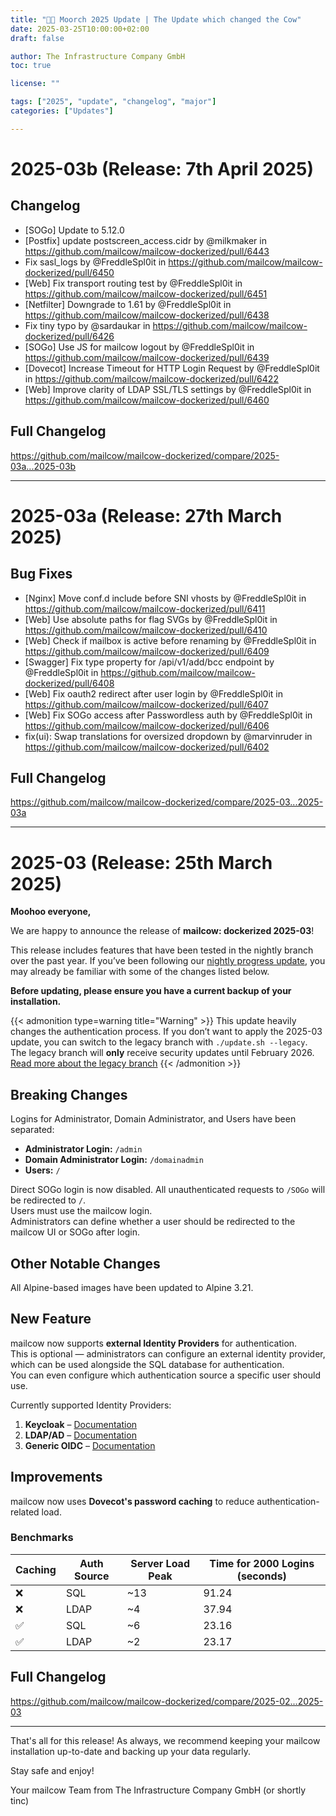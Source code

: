 ```yaml
---
title: "💮🐮 Moorch 2025 Update | The Update which changed the Cow"
date: 2025-03-25T10:00:00+02:00
draft: false

author: The Infrastructure Company GmbH
toc: true

license: ""

tags: ["2025", "update", "changelog", "major"]
categories: ["Updates"]

---
```


# 2025-03b (Release: 7th April 2025)

## Changelog

* [SOGo] Update to 5.12.0
* [Postfix] update postscreen_access.cidr by @milkmaker in https://github.com/mailcow/mailcow-dockerized/pull/6443
* Fix sasl_logs by @FreddleSpl0it in https://github.com/mailcow/mailcow-dockerized/pull/6450
* [Web] Fix transport routing test by @FreddleSpl0it in https://github.com/mailcow/mailcow-dockerized/pull/6451
* [Netfilter] Downgrade to 1.61 by @FreddleSpl0it in https://github.com/mailcow/mailcow-dockerized/pull/6438
* Fix tiny typo by @sardaukar in https://github.com/mailcow/mailcow-dockerized/pull/6426
* [SOGo] Use JS for mailcow logout by @FreddleSpl0it in https://github.com/mailcow/mailcow-dockerized/pull/6439
* [Dovecot] Increase Timeout for HTTP Login Request by @FreddleSpl0it in https://github.com/mailcow/mailcow-dockerized/pull/6422
* [Web] Improve clarity of LDAP SSL/TLS settings by @FreddleSpl0it in https://github.com/mailcow/mailcow-dockerized/pull/6460

## Full Changelog
https://github.com/mailcow/mailcow-dockerized/compare/2025-03a...2025-03b

---

# 2025-03a (Release: 27th March 2025)

## Bug Fixes

* [Nginx] Move conf.d include before SNI vhosts by @FreddleSpl0it in https://github.com/mailcow/mailcow-dockerized/pull/6411
* [Web] Use absolute paths for flag SVGs by @FreddleSpl0it in https://github.com/mailcow/mailcow-dockerized/pull/6410
* [Web] Check if mailbox is active before renaming by @FreddleSpl0it in https://github.com/mailcow/mailcow-dockerized/pull/6409
* [Swagger] Fix type property for /api/v1/add/bcc endpoint by @FreddleSpl0it in https://github.com/mailcow/mailcow-dockerized/pull/6408
* [Web] Fix oauth2 redirect after user login by @FreddleSpl0it in https://github.com/mailcow/mailcow-dockerized/pull/6407
* [Web] Fix SOGo access after Passwordless auth by @FreddleSpl0it in https://github.com/mailcow/mailcow-dockerized/pull/6406
* fix(ui): Swap translations for oversized dropdown by @marvinruder in https://github.com/mailcow/mailcow-dockerized/pull/6402

## Full Changelog
https://github.com/mailcow/mailcow-dockerized/compare/2025-03...2025-03a

---

# 2025-03 (Release: 25th March 2025)

**Moohoo everyone,**

We are happy to announce the release of **mailcow: dockerized 2025-03**!

This release includes features that have been tested in the nightly branch over the past year. If you’ve been following our [nightly progress update](https://mailcow.email/posts/2025/nightly-progress/), you may already be familiar with some of the changes listed below.

**Before updating, please ensure you have a current backup of your installation.**

{{< admonition type=warning title="Warning" >}}
This update heavily changes the authentication process. If you don’t want to apply the 2025-03 update, you can switch to the legacy branch with `./update.sh --legacy`.  
The legacy branch will **only** receive security updates until February 2026.  
[Read more about the legacy branch](https://docs.mailcow.email/maintenance/update/#update-variants)
{{< /admonition >}}

## Breaking Changes

Logins for Administrator, Domain Administrator, and Users have been separated:

- **Administrator Login:** `/admin`  
- **Domain Administrator Login:** `/domainadmin`  
- **Users:** `/`

Direct SOGo login is now disabled. All unauthenticated requests to `/SOGo` will be redirected to `/`.  
Users must use the mailcow login.  
Administrators can define whether a user should be redirected to the mailcow UI or SOGo after login.

## Other Notable Changes

All Alpine-based images have been updated to Alpine 3.21.

## New Feature

mailcow now supports **external Identity Providers** for authentication.  
This is optional — administrators can configure an external identity provider, which can be used alongside the SQL database for authentication.  
You can even configure which authentication source a specific user should use.

Currently supported Identity Providers:

1. **Keycloak** – [Documentation](https://docs.mailcow.email/manual-guides/mailcow-UI/u_e-mailcow_ui-keycloak/)  
2. **LDAP/AD** – [Documentation](https://docs.mailcow.email/manual-guides/mailcow-UI/u_e-mailcow_ui-ldap/)  
3. **Generic OIDC** – [Documentation](https://docs.mailcow.email/manual-guides/mailcow-UI/u_e-mailcow_ui-generic-oidc/)

## Improvements

mailcow now uses **Dovecot's password caching** to reduce authentication-related load.

### Benchmarks

| Caching | Auth Source | Server Load Peak | Time for 2000 Logins (seconds) |
|---------|-------------|------------------|-------------------------------|
| ❌      | SQL         | ~13              | 91.24                         |
| ❌      | LDAP        | ~4               | 37.94                         |
| ✅      | SQL         | ~6               | 23.16                         |
| ✅      | LDAP        | ~2               | 23.17                         |

## Full Changelog
https://github.com/mailcow/mailcow-dockerized/compare/2025-02...2025-03

---


That's all for this release! As always, we recommend keeping your mailcow installation up-to-date and backing up your data regularly.

Stay safe and enjoy!

Your mailcow Team from The Infrastructure Company GmbH (or shortly tinc)
